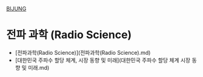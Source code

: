 [BIJUNG](../index.md)
# 전파 과학 (Radio Science)

- [전파과학(Radio Science)](전파과학(Radio Science).md)
- [대한민국 주파수 할당 체계, 시장 동향 및 미래](대한민국 주파수 할당 체계 시장 동향 및 미래.md)
